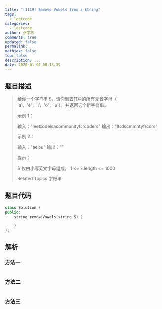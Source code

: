 ```yaml
---
title: "[1119] Remove Vowels from a String"
tags:
  - leetcode
categories:
  - leetcode
author: 张学志
comments: true
updated: false
permalink:
mathjax: false
top: false
description: ...
date: 2020-01-01 00:18:39
---
```


## 题目描述

> 给你一个字符串 S，请你删去其中的所有元音字母（ 'a'，'e'，'i'，'o'，'u'），并返回这个新字符串。 
> 
> 
> 
> 示例 1： 
> 
> 输入："leetcodeisacommunityforcoders"
> 输出："ltcdscmmntyfrcdrs"
> 
> 
> 示例 2： 
> 
> 输入："aeiou"
> 输出：""
> 
> 
> 
> 
> 提示： 
> 
> 
> S 仅由小写英文字母组成。 
> 1 <= S.length <= 1000 
> 
> Related Topics 字符串

## 题目代码

```cpp
class Solution {
public:
    string removeVowels(string S) {
        
    }
};
```

## 解析

### 方法一

```cpp

```

### 方法二

```cpp

```

### 方法三

```cpp

```

